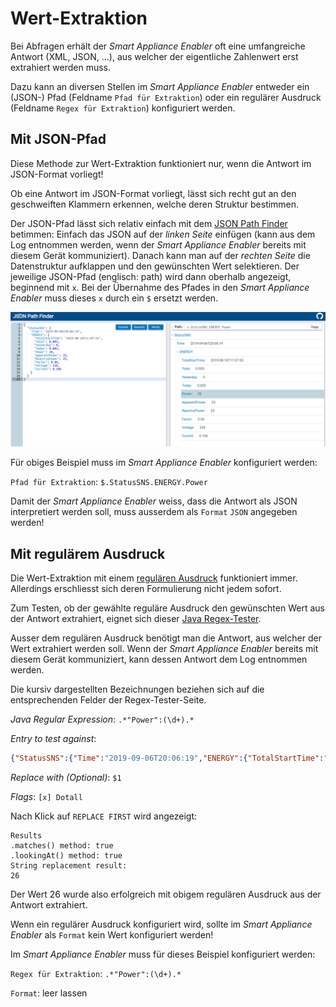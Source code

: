 # Wert-Extraktion 
Bei Abfragen erhält der *Smart Appliance Enabler* oft eine umfangreiche Antwort (XML, JSON, ...), aus welcher der eigentliche Zahlenwert erst extrahiert werden muss.

Dazu kann an diversen Stellen im *Smart Appliance Enabler* entweder ein (JSON-) Pfad (Feldname `Pfad für Extraktion`) oder ein regulärer Ausdruck (Feldname `Regex für Extraktion`) konfiguriert werden.

## Mit JSON-Pfad
Diese Methode zur Wert-Extraktion funktioniert nur, wenn die Antwort im JSON-Format vorliegt!

Ob eine Antwort im JSON-Format vorliegt, lässt sich recht gut an den geschweiften Klammern erkennen, welche deren Struktur bestimmen. 

Der JSON-Pfad lässt sich relativ einfach mit dem [JSON Path Finder](https://jsonpathfinder.com/) betimmen: Einfach das JSON auf der _linken Seite_ einfügen (kann aus dem Log entnommen werden, wenn der *Smart Appliance Enabler* bereits mit diesem Gerät kommuniziert). Danach kann man auf der _rechten Seite_ die Datenstruktur aufklappen und den gewünschten Wert selektieren. Der jeweilige JSON-Pfad (englisch: path) wird dann oberhalb angezeigt, beginnend mit `x`. Bei der Übernahme des Pfades in den *Smart Appliance Enabler* muss dieses `x` durch ein `$` ersetzt werden.

![JSON Path Finder](../pics/JsonPathFinder.png)

Für obiges Beispiel muss im *Smart Appliance Enabler* konfiguriert werden:

`Pfad für Extraktion`: `$.StatusSNS.ENERGY.Power`

Damit der *Smart Appliance Enabler* weiss, dass die Antwort als JSON interpretiert werden soll, muss ausserdem als `Format` `JSON` angegeben werden!

## Mit regulärem Ausdruck

Die Wert-Extraktion mit einem [regulären Ausdruck](http://www.regexe.de/hilfe.jsp) funktioniert immer. Allerdings erschliesst sich deren Formulierung nicht jedem sofort. 

Zum Testen, ob der gewählte reguläre Ausdruck den gewünschten Wert aus der Antwort extrahiert, eignet sich dieser [Java Regex-Tester](https://www.freeformatter.com/java-regex-tester.html).

Ausser dem regulären Ausdruck benötigt man die Antwort, aus welcher der Wert extrahiert werden soll. Wenn der *Smart Appliance Enabler* bereits mit diesem Gerät kommuniziert, kann dessen Antwort dem Log entnommen werden.

Die kursiv dargestellten Bezeichnungen beziehen sich auf die entsprechenden Felder der Regex-Tester-Seite.

_Java Regular Expression_: `.*"Power":(\d+).*`

_Entry to test against_:

```json
{"StatusSNS":{"Time":"2019-09-06T20:06:19","ENERGY":{"TotalStartTime":"2019-08-18T11:07:55","Total":0.003,"Yesterday":0.000,"Today":0.003,"Power":26,"ApparentPower":25,"ReactivePower":25,"Factor":0.06,"Voltage":239,"Current":0.106}}}
```

_Replace with (Optional)_: `$1`

_Flags_: `[x] Dotall`

Nach Klick auf `REPLACE FIRST` wird angezeigt:

```
Results
.matches() method: true
.lookingAt() method: true
String replacement result:
26
```

Der Wert 26 wurde also erfolgreich mit obigem regulären Ausdruck aus der Antwort extrahiert.

Wenn ein regulärer Ausdruck konfiguriert wird, sollte im *Smart Appliance Enabler* als `Format` kein Wert konfiguriert werden!

Im *Smart Appliance Enabler* muss für dieses Beispiel konfiguriert werden:

`Regex für Extraktion`: `.*"Power":(\d+).*`

`Format`: leer lassen
